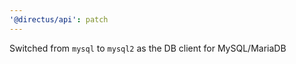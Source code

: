```yaml
---
'@directus/api': patch
---
```


Switched from `mysql` to `mysql2` as the DB client for MySQL/MariaDB
